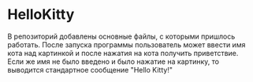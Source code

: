 # HelloKitty
В репозиторий добавлены основные файлы, с которыми пришлось работать. После запуска программы пользователь может ввести имя кота над картинкой и после нажатия на кота получить приветствие. Если же имя не было введено и было нажатие на картинку, то выводится стандартное сообщение "Hello Kitty!"
